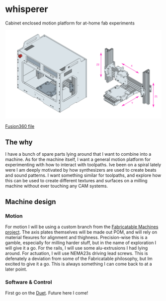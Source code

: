 # whisperer
Cabinet enclosed motion platform for at-home fab experiments

![Overview axis and enclosure](https://github.com/frikkfossdal/whisperer/raw/master/doc/img/illustration-01.png)

[Fusion360 file](https://a360.co/3fltCU0)

## The why 
I have a bunch of spare parts lying around that I want to combine into a machine. As for the machine itself, I want a general motion platform for experimenting with how to interact with toolpaths. Ive been on a spiral lately were I am deeply motivated by how synthesizers are used to create beats and sound patterns. I want something similar for toolpaths, and explore how this can be used to create different textures and surfaces on a milling machine without ever touching any CAM systems. 

## Machine design 

### Motion 
For motion I will be using a custom branch from the [Fabricatable Machines project](https://github.com/fellesverkstedet/fabricatable-machines). The axis plates themselves will be made out POM, and will rely on material flexures for alignment and thighness. Precision-wise this is a gamble, especially for milling harder stuff, but in the name of exploration I will give it a go. For the rails, I will use some alu-extrusions I had lying around. For actuation, I will use NEMA23s driving lead screws. This is defenately a deviation from some of the Fabricatable philosophy, but Im excited to give it a go. This is always something I can come back to at a later point.

### Software & Control 

First go on the [Duet](https://www.duet3d.com). Future here I come! 

